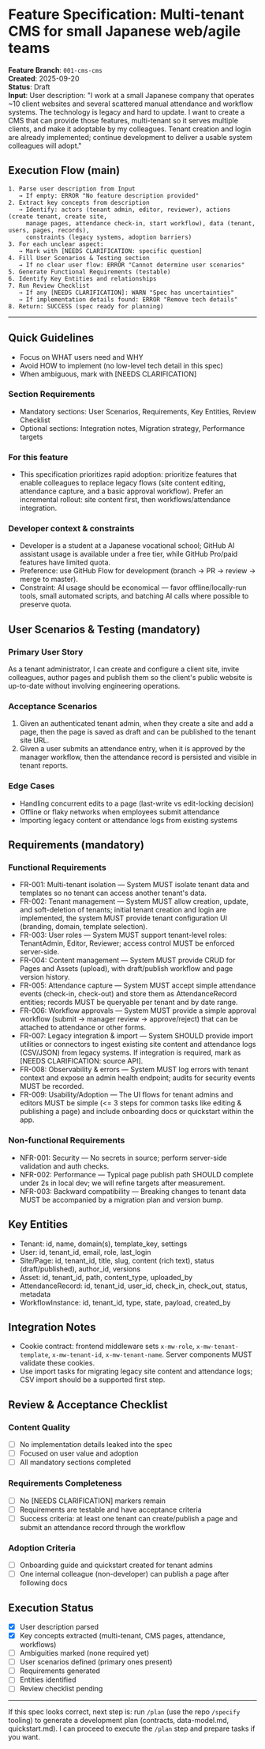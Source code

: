 # Feature Specification: Multi-tenant CMS for small Japanese web/agile teams

**Feature Branch**: `001-cms-cms`  
**Created**: 2025-09-20  
**Status**: Draft  
**Input**: User description: "I work at a small Japanese company that operates ~10 client websites
and several scattered manual attendance and workflow systems. The technology is legacy and
hard to update. I want to create a CMS that can provide those features, multi-tenant so it
serves multiple clients, and make it adoptable by my colleagues. Tenant creation and login
are already implemented; continue development to deliver a usable system colleagues will adopt."

## Execution Flow (main)
```
1. Parse user description from Input
   → If empty: ERROR "No feature description provided"
2. Extract key concepts from description
   → Identify: actors (tenant admin, editor, reviewer), actions (create tenant, create site,
     manage pages, attendance check-in, start workflow), data (tenant, users, pages, records),
     constraints (legacy systems, adoption barriers)
3. For each unclear aspect:
   → Mark with [NEEDS CLARIFICATION: specific question]
4. Fill User Scenarios & Testing section
   → If no clear user flow: ERROR "Cannot determine user scenarios"
5. Generate Functional Requirements (testable)
6. Identify Key Entities and relationships
7. Run Review Checklist
   → If any [NEEDS CLARIFICATION]: WARN "Spec has uncertainties"
   → If implementation details found: ERROR "Remove tech details"
8. Return: SUCCESS (spec ready for planning)
```

---

## Quick Guidelines

- Focus on WHAT users need and WHY
- Avoid HOW to implement (no low-level tech detail in this spec)
- When ambiguous, mark with [NEEDS CLARIFICATION]

### Section Requirements

- Mandatory sections: User Scenarios, Requirements, Key Entities, Review Checklist
- Optional sections: Integration notes, Migration strategy, Performance targets

### For this feature

- This specification prioritizes rapid adoption: prioritize features that enable colleagues
  to replace legacy flows (site content editing, attendance capture, and a basic approval
  workflow). Prefer an incremental rollout: site content first, then workflows/attendance
  integration.

### Developer context & constraints

- Developer is a student at a Japanese vocational school; GitHub AI assistant usage is
  available under a free tier, while GitHub Pro/paid features have limited quota.
- Preference: use GitHub Flow for development (branch → PR → review → merge to master).
- Constraint: AI usage should be economical — favor offline/locally-run tools, small
  automated scripts, and batching AI calls where possible to preserve quota.


## User Scenarios & Testing (mandatory)

### Primary User Story
As a tenant administrator, I can create and configure a client site, invite colleagues,
author pages and publish them so the client's public website is up-to-date without
involving engineering operations.

### Acceptance Scenarios
1. Given an authenticated tenant admin, when they create a site and add a page, then
   the page is saved as draft and can be published to the tenant site URL.
2. Given a user submits an attendance entry, when it is approved by the manager workflow,
   then the attendance record is persisted and visible in tenant reports.

### Edge Cases
- Handling concurrent edits to a page (last-write vs edit-locking decision)
- Offline or flaky networks when employees submit attendance
- Importing legacy content or attendance logs from existing systems

## Requirements (mandatory)

### Functional Requirements
- FR-001: Multi-tenant isolation — System MUST isolate tenant data and templates so no
  tenant can access another tenant's data.
- FR-002: Tenant management — System MUST allow creation, update, and soft-deletion of
  tenants; initial tenant creation and login are implemented, the system MUST provide
  tenant configuration UI (branding, domain, template selection).
- FR-003: User roles — System MUST support tenant-level roles: TenantAdmin, Editor,
  Reviewer; access control MUST be enforced server-side.
- FR-004: Content management — System MUST provide CRUD for Pages and Assets (upload),
  with draft/publish workflow and page version history.
- FR-005: Attendance capture — System MUST accept simple attendance events (check-in,
  check-out) and store them as AttendanceRecord entities; records MUST be queryable per
  tenant and by date range.
- FR-006: Workflow approvals — System MUST provide a simple approval workflow (submit →
  manager review → approve/reject) that can be attached to attendance or other forms.
- FR-007: Legacy integration & import — System SHOULD provide import utilities or
  connectors to ingest existing site content and attendance logs (CSV/JSON) from
  legacy systems. If integration is required, mark as [NEEDS CLARIFICATION: source API].
- FR-008: Observability & errors — System MUST log errors with tenant context and expose
  an admin health endpoint; audits for security events MUST be recorded.
- FR-009: Usability/Adoption — The UI flows for tenant admins and editors MUST be simple
  (<= 3 steps for common tasks like editing & publishing a page) and include onboarding
  docs or quickstart within the app.

### Non-functional Requirements
- NFR-001: Security — No secrets in source; perform server-side validation and auth checks.
- NFR-002: Performance — Typical page publish path SHOULD complete under 2s in local
  dev; we will refine targets after measurement.
- NFR-003: Backward compatibility — Breaking changes to tenant data MUST be accompanied
  by a migration plan and version bump.

## Key Entities

- Tenant: id, name, domain(s), template_key, settings
- User: id, tenant_id, email, role, last_login
- Site/Page: id, tenant_id, title, slug, content (rich text), status (draft/published),
  author_id, versions
- Asset: id, tenant_id, path, content_type, uploaded_by
- AttendanceRecord: id, tenant_id, user_id, check_in, check_out, status, metadata
- WorkflowInstance: id, tenant_id, type, state, payload, created_by

## Integration Notes

- Cookie contract: frontend middleware sets `x-mw-role`, `x-mw-tenant-template`,
  `x-mw-tenant-id`, `x-mw-tenant-name`. Server components MUST validate these cookies.
- Use import tasks for migrating legacy site content and attendance logs; CSV import
  should be a supported first step.

## Review & Acceptance Checklist

### Content Quality
- [ ] No implementation details leaked into the spec
- [ ] Focused on user value and adoption
- [ ] All mandatory sections completed

### Requirements Completeness
- [ ] No [NEEDS CLARIFICATION] markers remain
- [ ] Requirements are testable and have acceptance criteria
- [ ] Success criteria: at least one tenant can create/publish a page and submit an
  attendance record through the workflow

### Adoption Criteria
- [ ] Onboarding guide and quickstart created for tenant admins
- [ ] One internal colleague (non-developer) can publish a page after following docs

## Execution Status

- [x] User description parsed
- [x] Key concepts extracted (multi-tenant, CMS pages, attendance, workflows)
- [ ] Ambiguities marked (none required yet)  
- [ ] User scenarios defined (primary ones present)
- [ ] Requirements generated
- [ ] Entities identified
- [ ] Review checklist pending

---

If this spec looks correct, next step is: run `/plan` (use the repo `/specify` tooling) to
generate a development plan (contracts, data-model.md, quickstart.md). I can proceed to
execute the `/plan` step and prepare tasks if you want.
